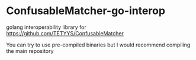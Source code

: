 # ConfusableMatcher-go-interop
golang interoperability library for https://github.com/TETYYS/ConfusableMatcher

You can try to use pre-compiled binaries but I would recommend compiling the main repository
